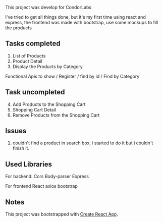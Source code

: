 This project was develop for CondorLabs 

I've tried to get all things done, but it's my first time using react and express, the frontend was made with bootstrap, use some mockups to fill the products



## Tasks completed

1. List of Products
2. Product Detail
3. Display the Products by Category

Functional Apis to show / Register / find by id / Find by Category

## Task uncompleted

4. Add Products to the Shopping Cart
5. Shopping Cart Detail
6. Remove Products from the Shopping Cart

## Issues


1. couldn't find a product in search box, i started to do it but i couldn't finish it.


## Used Libraries

For backend:
    Cors
    Body-parser
    Express

For frontend
    React
    axios
    bootstrap

## Notes

This project was bootstrapped with [Create React App](https://github.com/facebook/create-react-app).